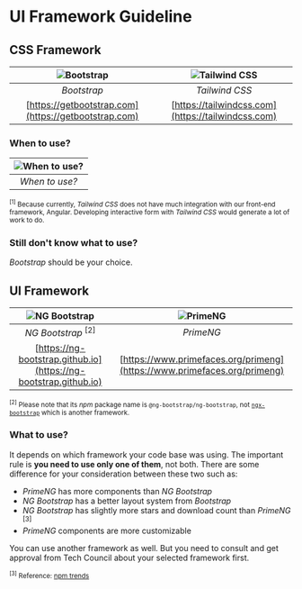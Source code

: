 # UI Framework Guideline

## CSS Framework

| ![Bootstrap](https://camo.githubusercontent.com/bec2c92468d081617cb3145a8f3d8103e268bca400f6169c3a68dc66e05c971e/68747470733a2f2f76352e676574626f6f7473747261702e636f6d2f646f63732f352e302f6173736574732f6272616e642f626f6f7473747261702d6c6f676f2d736861646f772e706e67) | ![Tailwind CSS](https://symbols.getvecta.com/stencil_97/3_tailwind-css-icon.43c02f69bf.png) |
| :---: | :---: |
| _Bootstrap_ | _Tailwind CSS_ |
| [https://getbootstrap.com](https://getbootstrap.com) | [https://tailwindcss.com](https://tailwindcss.com) |

### When to use?

| ![When to use?](https://www.plantuml.com/plantuml/proxy?src=https://raw.githubusercontent.com/C0D1UM/technical-standard/main/angular/ui-framework/when-to-use-css-framework.plantuml) |
| :--: |
| _When to use?_ |

<small><sup>[1]</sup> Because currently, _Tailwind CSS_ does not have much integration with our front-end framework, Angular. Developing interactive form with _Tailwind CSS_ would generate a lot of work to do.</small>

### Still don't know what to use?

_Bootstrap_ should be your choice.

## UI Framework

| ![NG Bootstrap](https://ng-bootstrap.github.io/img/logo-stack.png) | ![PrimeNG](https://i0.wp.com/www.primefaces.org/wp-content/uploads/2016/10/primeng.png?resize=450%2C450&ssl=1) |
| :---: | :---: |
| _NG Bootstrap_ <sup>[2]</sup> | _PrimeNG_ |
| [https://ng-bootstrap.github.io](https://ng-bootstrap.github.io) | [https://www.primefaces.org/primeng](https://www.primefaces.org/primeng) |

<small><sup>[2]</sup> Please note that its _npm_ package name is `@ng-bootstrap/ng-bootstrap`, not [`ngx-bootstrap`](https://github.com/valor-software/ngx-bootstrap) which is another framework.</small>

### What to use?

It depends on which framework your code base was using. The important rule is **you need to use only one of them**, not both. There are some difference for your consideration between these two such as:

- _PrimeNG_ has more components than _NG Bootstrap_
- _NG Bootstrap_ has a better layout system from _Bootstrap_
- _NG Bootstrap_ has slightly more stars and download count than _PrimeNG_ <sup>[3]</sup>
- _PrimeNG_ components are more customizable

You can use another framework as well. But you need to consult and get approval from Tech Council about your selected framework first.

<small><sup>[3]</sup> Reference: [npm trends](https://www.npmtrends.com/primeng-vs-@ng-bootstrap/ng-bootstrap)</small>
